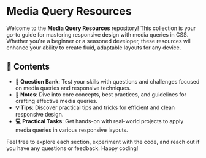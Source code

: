 # Media Query Resources

Welcome to the **Media Query Resources** repository! This collection is your go-to guide for mastering responsive design with media queries in CSS. Whether you're a beginner or a seasoned developer, these resources will enhance your ability to create fluid, adaptable layouts for any device.

## 📑 Contents

- **📘 Question Bank**: Test your skills with questions and challenges focused on media queries and responsive techniques.
- **📝 Notes**: Dive into core concepts, best practices, and guidelines for crafting effective media queries.
- **💡 Tips**: Discover practical tips and tricks for efficient and clean responsive design.
- **💻 Practical Tasks**: Get hands-on with real-world projects to apply media queries in various responsive layouts.

Feel free to explore each section, experiment with the code, and reach out if you have any questions or feedback. Happy coding!
